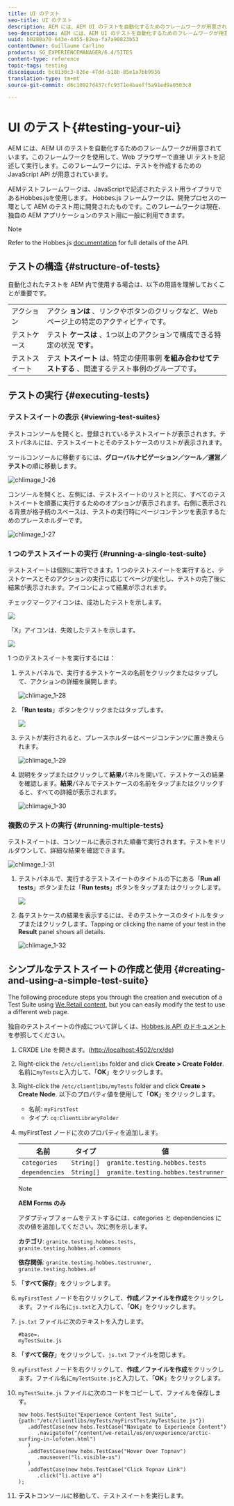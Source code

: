 ```yaml
---
title: UI のテスト
seo-title: UI のテスト
description: AEM には、AEM UI のテストを自動化するためのフレームワークが用意されています
seo-description: AEM には、AEM UI のテストを自動化するためのフレームワークが用意されています
uuid: b0280a70-643e-4455-82ea-fa7a90823b53
contentOwner: Guillaume Carlino
products: SG_EXPERIENCEMANAGER/6.4/SITES
content-type: reference
topic-tags: testing
discoiquuid: bc0130c3-826e-47dd-b18b-85e1a7bb9936
translation-type: tm+mt
source-git-commit: d6c10927d437cfc9371e4baeff5a91ed9a0503c8

---
```



# UI のテスト{#testing-your-ui}

AEM には、AEM UI のテストを自動化するためのフレームワークが用意されています。このフレームワークを使用して、Web ブラウザーで直接 UI テストを記述して実行します。このフレームワークには、テストを作成するための JavaScript API が用意されています。

AEMテストフレームワークは、JavaScriptで記述されたテスト用ライブラリであるHobbes.jsを使用します。 Hobbes.js フレームワークは、開発プロセスの一環として AEM のテスト用に開発されたものです。このフレームワークは現在、独自の AEM アプリケーションのテスト用に一般に利用できます。

>[!NOTE]
>
>Refer to the Hobbes.js [documentation](https://helpx.adobe.com/experience-manager/6-4/sites/developing/using/reference-materials/test-api/index.html) for full details of the API.

## テストの構造 {#structure-of-tests}

自動化されたテストを AEM 内で使用する場合は、以下の用語を理解しておくことが重要です。

|  |  |
|---|---|
| アクション | アクシ **ョンは** 、リンクやボタンのクリックなど、Webページ上の特定のアクティビティです。 |
| テストケース | テスト **ケースは** 、1つ以上のアクションで構成できる特定の状況 **です**。 |
| テストスイート | テス **トスイート** は、特定の使用事例 **を組み合わせてテストする** 、関連するテスト事例のグループです。 |

## テストの実行 {#executing-tests}

### テストスイートの表示 {#viewing-test-suites}

テストコンソールを開くと、登録されているテストスイートが表示されます。テストパネルには、テストスイートとそのテストケースのリストが表示されます。

ツールコンソールに移動するには、**グローバルナビゲーション／ツール／運営／テスト**&#x200B;の順に移動します。

![chlimage_1-26](assets/chlimage_1-26.png)

コンソールを開くと、左側には、テストスイートのリストと共に、すべてのテストスイートを順番に実行するためのオプションが表示されます。右側に表示される背景が格子柄のスペースは、テストの実行時にページコンテンツを表示するためのプレースホルダーです。

![chlimage_1-27](assets/chlimage_1-27.png)

### 1 つのテストスイートの実行 {#running-a-single-test-suite}

テストスイートは個別に実行できます。1 つのテストスイートを実行すると、テストケースとそのアクションの実行に応じてページが変化し、テストの完了後に結果が表示されます。アイコンによって結果が示されます。

チェックマークアイコンは、成功したテストを示します。

![](do-not-localize/chlimage_1-5.png)

「X」アイコンは、失敗したテストを示します。

![](do-not-localize/chlimage_1-6.png)

1 つのテストスイートを実行するには：

1. テストパネルで、実行するテストケースの名前をクリックまたはタップして、アクションの詳細を展開します。

   ![chlimage_1-28](assets/chlimage_1-28.png)

1. 「**Run tests**」ボタンをクリックまたはタップします。

   ![](do-not-localize/chlimage_1-7.png)

1. テストが実行されると、プレースホルダーはページコンテンツに置き換えられます。

   ![chlimage_1-29](assets/chlimage_1-29.png)

1. 説明をタップまたはクリックして&#x200B;**結果**&#x200B;パネルを開いて、テストケースの結果を確認します。**結果**&#x200B;パネルでテストケースの名前をタップまたはクリックすると、すべての詳細が表示されます。

   ![chlimage_1-30](assets/chlimage_1-30.png)

### 複数のテストの実行 {#running-multiple-tests}

テストスイートは、コンソールに表示された順番で実行されます。テストをドリルダウンして、詳細な結果を確認できます。

![chlimage_1-31](assets/chlimage_1-31.png)

1. テストパネルで、実行するテストスイートのタイトルの下にある「**Run all tests**」ボタンまたは「**Run tests**」ボタンをタップまたはクリックします。

   ![](do-not-localize/chlimage_1-8.png)

1. 各テストケースの結果を表示するには、そのテストケースのタイトルをタップまたはクリックします。Tapping or clicking the name of your test in the **Result** panel shows all details.

   ![chlimage_1-32](assets/chlimage_1-32.png)

## シンプルなテストスイートの作成と使用 {#creating-and-using-a-simple-test-suite}

The following procedure steps you through the creation and execution of a Test Suite using [We.Retail content](/help/sites-developing/we-retail.md), but you can easily modify the test to use a different web page.

独自のテストスイートの作成について詳しくは、[Hobbes.js API のドキュメント](https://helpx.adobe.com/experience-manager/6-4/sites/developing/using/reference-materials/test-api/index.html)を参照してください。

1. CRXDE Lite を開きます。([http://localhost:4502/crx/de](http://localhost:4502/crx/de))
1. Right-click the `/etc/clientlibs` folder and click **Create > Create Folder**. 名前に`myTests`と入力して、「**OK**」をクリックします。
1. Right-click the `/etc/clientlibs/myTests` folder and click **Create > Create Node**. 以下のプロパティ値を使用して「**OK**」をクリックします。

   * 名前: `myFirstTest`
   * タイプ: `cq:ClientLibraryFolder`

1. myFirstTest ノードに次のプロパティを追加します。

   | 名前 | タイプ | 値 |
   |---|---|---|
   | `categories` | `String[]` | `granite.testing.hobbes.tests` |
   | `dependencies` | `String[]` | `granite.testing.hobbes.testrunner` |

   >[!NOTE]
   >
   >**AEM Forms のみ**
   >
   >アダプティブフォームをテストするには、categories と dependencies に次の値を追加してください。次に例を示します。
   >
   >**カテゴリ**: `granite.testing.hobbes.tests, granite.testing.hobbes.af.commons`
   >
   >**依存関係**: `granite.testing.hobbes.testrunner, granite.testing.hobbes.af`

1. 「**すべて保存**」をクリックします。
1. `myFirstTest` ノードを右クリックして、**作成／ファイルを作成**&#x200B;をクリックします。ファイル名に`js.txt`と入力して、「**OK**」をクリックします。
1. `js.txt` ファイルに次のテキストを入力します。

   ```
   #base=.
   myTestSuite.js
   ```

1. 「**すべて保存**」をクリックして、`js.txt` ファイルを閉じます。
1. `myFirstTest` ノードを右クリックして、**作成／ファイルを作成**&#x200B;をクリックします。ファイル名に`myTestSuite.js`と入力して、「**OK**」をクリックします。
1. `myTestSuite.js` ファイルに次のコードをコピーして、ファイルを保存します。

   ```
   new hobs.TestSuite("Experience Content Test Suite", {path:"/etc/clientlibs/myTests/myFirstTest/myTestSuite.js"})
      .addTestCase(new hobs.TestCase("Navigate to Experience Content")
         .navigateTo("/content/we-retail/us/en/experience/arctic-surfing-in-lofoten.html")
      )
      .addTestCase(new hobs.TestCase("Hover Over Topnav")
         .mouseover("li.visible-xs")
      )
      .addTestCase(new hobs.TestCase("Click Topnav Link")
         .click("li.active a")
   );
   ```

1. **テスト**&#x200B;コンソールに移動して、テストスイートを実行します。


